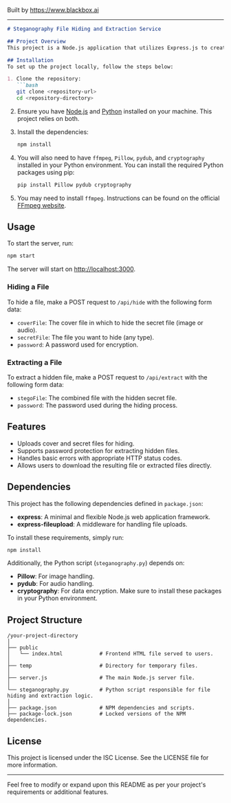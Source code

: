 
Built by https://www.blackbox.ai

---

```markdown
# Steganography File Hiding and Extraction Service

## Project Overview
This project is a Node.js application that utilizes Express.js to create a web service for hiding and extracting files using steganography techniques. The application enables users to upload files, including a cover file (e.g., an image or audio file) and a secret file (any type of file), to be concealed within the cover file, and allows for the extraction of the hidden files with the use of a password.

## Installation
To set up the project locally, follow the steps below:

1. Clone the repository:
   ```bash
   git clone <repository-url>
   cd <repository-directory>
   ```

2. Ensure you have [Node.js](https://nodejs.org/) and [Python](https://www.python.org/) installed on your machine. This project relies on both.

3. Install the dependencies:
   ```bash
   npm install
   ```

4. You will also need to have `ffmpeg`, `Pillow`, `pydub`, and `cryptography` installed in your Python environment. You can install the required Python packages using pip:
   ```bash
   pip install Pillow pydub cryptography
   ```

5. You may need to install `ffmpeg`. Instructions can be found on the official [FFmpeg website](https://ffmpeg.org/download.html).

## Usage
To start the server, run:
```bash
npm start
```

The server will start on [http://localhost:3000](http://localhost:3000).

### Hiding a File
To hide a file, make a POST request to `/api/hide` with the following form data:
- `coverFile`: The cover file in which to hide the secret file (image or audio).
- `secretFile`: The file you want to hide (any type).
- `password`: A password used for encryption.

### Extracting a File
To extract a hidden file, make a POST request to `/api/extract` with the following form data:
- `stegoFile`: The combined file with the hidden secret file.
- `password`: The password used during the hiding process.

## Features
- Uploads cover and secret files for hiding.
- Supports password protection for extracting hidden files.
- Handles basic errors with appropriate HTTP status codes.
- Allows users to download the resulting file or extracted files directly.

## Dependencies
This project has the following dependencies defined in `package.json`:
- **express**: A minimal and flexible Node.js web application framework.
- **express-fileupload**: A middleware for handling file uploads.

To install these requirements, simply run:
```bash
npm install
```

Additionally, the Python script (`steganography.py`) depends on:
- **Pillow**: For image handling.
- **pydub**: For audio handling.
- **cryptography**: For data encryption.
Make sure to install these packages in your Python environment.

## Project Structure
```
/your-project-directory
│
├── public
│   └── index.html            # Frontend HTML file served to users.
│
├── temp                      # Directory for temporary files.
│
├── server.js                 # The main Node.js server file.
│
└── steganography.py          # Python script responsible for file hiding and extraction logic.
│
├── package.json              # NPM dependencies and scripts.
├── package-lock.json         # Locked versions of the NPM dependencies.
```

## License
This project is licensed under the ISC License. See the LICENSE file for more information.

---

Feel free to modify or expand upon this README as per your project's requirements or additional features.
```